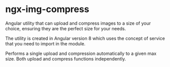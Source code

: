 # ngx-img-compress
Angular utility that can upload and compress images to a size of your choice, ensuring they are the perfect size for your needs.

The utility is created in Angular version 8 which uses the concept of service that you need to import in the module.

Performs a single upload and compression automatically to a given max size. Both upload and compress functions independently.


